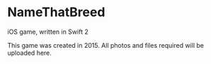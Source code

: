 # NameThatBreed
iOS game, written in Swift 2

This game was created in 2015. All photos and files required will be uploaded here.
